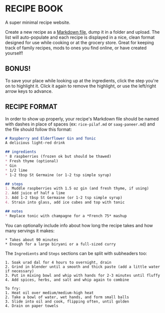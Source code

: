 # RECIPE BOOK

A super minimal recipe website. 

Create a new recipe as a [Markdown file](https://daringfireball.net/projects/markdown), dump it in a folder and upload. The list will auto-populate and each recipe is displayed in a nice, clean format designed for use while cooking or at the grocery store. Great for keeping track of family recipes, mods to ones you find online, or have created yourself!

## BONUS!  
To save your place while looking up at the ingredients, click the step you're on to highlight it. Click it again to remove the highlight, or use the left/right arrow keys to advance.

## RECIPE FORMAT  
In order to show up properly, your recipe's Markdown file should be named with dashes in place of spaces (ex: `rice-pilaf.md` or `saag-paneer.md`) and the file should follow this format:

```markdown
# Raspberry and Elderflower Gin and Tonic
A delicious light-red drink

## ingredients
* 8 raspberries (frozen ok but should be thawed)  
* Fresh thyme (optional)  
* Gin  
* 1/2 lime  
* 1-2 tbsp St Germaine (or 1-2 tsp simple syrup)  

## steps
1. Muddle raspberries with 1.5 oz gin (and fresh thyme, if using)  
2. Add juice of half a lime  
3. Add 1-2 tbsp St Germaine (or 1-2 tsp simple syrup)  
4. Strain into glass, add ice cubes and top with tonic 

## notes
* Replace tonic with champagne for a *French 75* mashup   
```

You can optionally include info about how long the recipe takes and how many servings it makes:  

```## info  
* Takes about 90 minutes  
* Enough for a large biryani or a full-sized curry
```

The `Ingredients` and `Steps` sections can be split with subheaders too:

```## steps
1. Soak urad dal for 4 hours to overnight, drain  
2. Grind in blender until a smooth and thick paste (add a little water if necessary)  
3. Put in mixing bowl and whip with hands for 2-3 minutes until fluffy  
4. Add spices, herbs, and salt and whip again to combine  

To fry:
1. Heat oil over medium/medium-high heat  
2. Take a bowl of water, wet hands, and form small balls  
3. Slide into oil and cook, flipping often, until golden  
4. Drain on paper towels  
```

